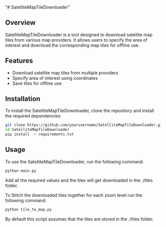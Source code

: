 "# SatelliteMapTileDownloader"

## Overview

SatelliteMapTileDownloader is a tool designed to download satellite map tiles from various map providers. It allows users to specify the area of interest and download the corresponding map tiles for offline use.

## Features

- Download satellite map tiles from multiple providers
- Specify area of interest using coordinates
- Save tiles for offline use

## Installation

To install the SatelliteMapTileDownloader, clone the repository and install the required dependencies:

```bash
git clone https://github.com/yourusername/SatelliteMapTileDownloader.git
cd SatelliteMapTileDownloader
pip install -r requirements.txt
```

## Usage

To use the SatelliteMapTileDownloader, run the following command:

```bash
python main.py
```

Add all the required values and the tiles will get downloaded in the ./tiles folder.

To Stitch the downloaded tiles together for each zoom level run the following command:

```bash
python tile_to_map.py
```

By default this script assumes that the tiles are stored in the ./tiles folder.
